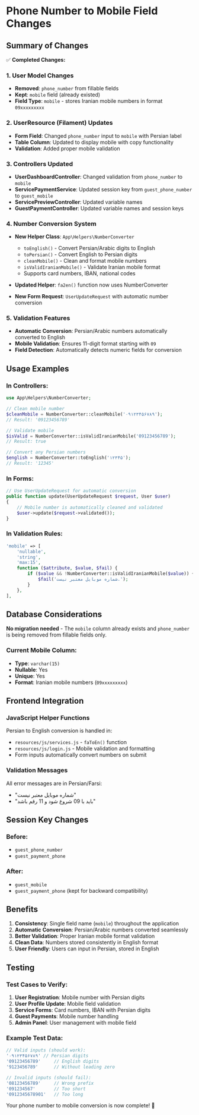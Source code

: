 # Phone Number to Mobile Field Changes

## Summary of Changes

✅ **Completed Changes:**

### 1. User Model Changes
- **Removed**: `phone_number` from fillable fields
- **Kept**: `mobile` field (already existed)
- **Field Type**: `mobile` - stores Iranian mobile numbers in format `09xxxxxxxxx`

### 2. UserResource (Filament) Updates
- **Form Field**: Changed `phone_number` input to `mobile` with Persian label
- **Table Column**: Updated to display mobile with copy functionality
- **Validation**: Added proper mobile validation

### 3. Controllers Updated
- **UserDashboardController**: Changed validation from `phone_number` to `mobile`
- **ServicePaymentService**: Updated session key from `guest_phone_number` to `guest_mobile`
- **ServicePreviewController**: Updated variable names
- **GuestPaymentController**: Updated variable names and session keys

### 4. Number Conversion System
- **New Helper Class**: `App\Helpers\NumberConverter`
  - `toEnglish()` - Convert Persian/Arabic digits to English
  - `toPersian()` - Convert English to Persian digits
  - `cleanMobile()` - Clean and format mobile numbers
  - `isValidIranianMobile()` - Validate Iranian mobile format
  - Supports card numbers, IBAN, national codes

- **Updated Helper**: `fa2en()` function now uses NumberConverter
- **New Form Request**: `UserUpdateRequest` with automatic number conversion

### 5. Validation Features
- **Automatic Conversion**: Persian/Arabic numbers automatically converted to English
- **Mobile Validation**: Ensures 11-digit format starting with `09`
- **Field Detection**: Automatically detects numeric fields for conversion

## Usage Examples

### In Controllers:
```php
use App\Helpers\NumberConverter;

// Clean mobile number
$cleanMobile = NumberConverter::cleanMobile('۰۹۱۲۳۴۵۶۷۸۹');
// Result: '09123456789'

// Validate mobile
$isValid = NumberConverter::isValidIranianMobile('09123456789');
// Result: true

// Convert any Persian numbers
$english = NumberConverter::toEnglish('۱۲۳۴۵');
// Result: '12345'
```

### In Forms:
```php
// Use UserUpdateRequest for automatic conversion
public function update(UserUpdateRequest $request, User $user)
{
    // Mobile number is automatically cleaned and validated
    $user->update($request->validated());
}
```

### In Validation Rules:
```php
'mobile' => [
    'nullable',
    'string',
    'max:15',
    function ($attribute, $value, $fail) {
        if ($value && !NumberConverter::isValidIranianMobile($value)) {
            $fail('شماره موبایل معتبر نیست.');
        }
    },
],
```

## Database Considerations

**No migration needed** - The `mobile` column already exists and `phone_number` is being removed from fillable fields only.

### Current Mobile Column:
- **Type**: `varchar(15)`
- **Nullable**: Yes
- **Unique**: Yes
- **Format**: Iranian mobile numbers (`09xxxxxxxxx`)

## Frontend Integration

### JavaScript Helper Functions
Persian to English conversion is handled in:
- `resources/js/services.js` - `faToEn()` function
- `resources/js/login.js` - Mobile validation and formatting
- Form inputs automatically convert numbers on submit

### Validation Messages
All error messages are in Persian/Farsi:
- "شماره موبایل معتبر نیست"
- "باید با 09 شروع شود و 11 رقم باشد"

## Session Key Changes

### Before:
- `guest_phone_number`
- `guest_payment_phone`

### After:
- `guest_mobile`
- `guest_payment_phone` (kept for backward compatibility)

## Benefits

1. **Consistency**: Single field name (`mobile`) throughout the application
2. **Automatic Conversion**: Persian/Arabic numbers converted seamlessly
3. **Better Validation**: Proper Iranian mobile format validation
4. **Clean Data**: Numbers stored consistently in English format
5. **User Friendly**: Users can input in Persian, stored in English

## Testing

### Test Cases to Verify:
1. **User Registration**: Mobile number with Persian digits
2. **User Profile Update**: Mobile field validation
3. **Service Forms**: Card numbers, IBAN with Persian digits
4. **Guest Payments**: Mobile number handling
5. **Admin Panel**: User management with mobile field

### Example Test Data:
```php
// Valid inputs (should work):
'۰۹۱۲۳۴۵۶۷۸۹' // Persian digits
'09123456789'     // English digits
'9123456789'      // Without leading zero

// Invalid inputs (should fail):
'08123456789'     // Wrong prefix
'091234567'       // Too short
'0912345678901'   // Too long
```

Your phone number to mobile conversion is now complete! 🎉 